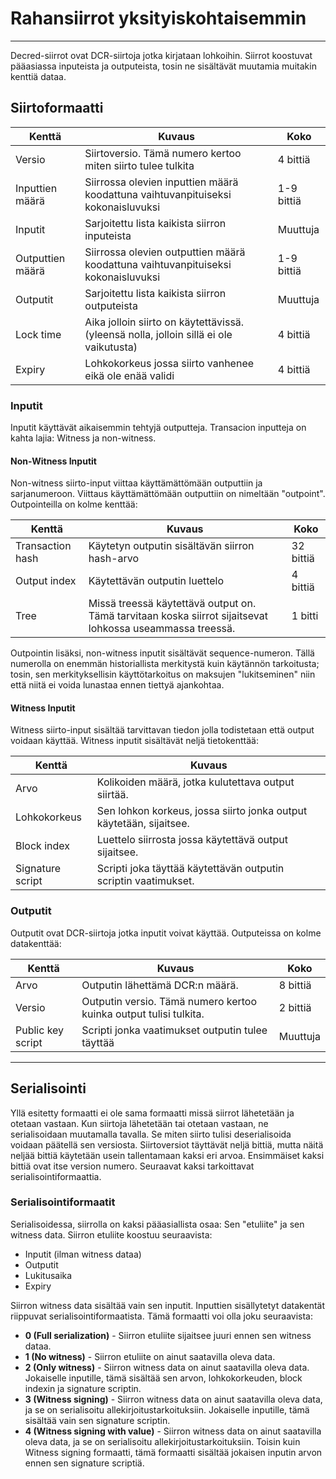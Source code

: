 # Rahansiirrot yksityiskohtaisemmin

---

Decred-siirrot ovat DCR-siirtoja jotka kirjataan lohkoihin. Siirrot koostuvat pääasiassa inputeista ja outputeista, tosin ne sisältävät muutamia muitakin kenttiä dataa.


## Siirtoformaatti

Kenttä        | Kuvaus                                                                                    | Koko
---          | ---                                                                                            | ---
Versio      | Siirtoversio. Tämä numero kertoo miten siirto tulee tulkita  | 4 bittiä
Inputtien määrä  | Siirrossa olevien inputtien määrä koodattuna vaihtuvanpituiseksi kokonaisluvuksi                   | 1-9 bittiä
Inputit       | Sarjoitettu lista kaikista siirron inputeista                                                | Muuttuja
Outputtien määrä | Siirrossa olevien outputtien määrä koodattuna vaihtuvanpituiseksi kokonaisluvuksi                  | 1-9 bittiä
Outputit      | Sarjoitettu lista kaikista siirron outputeista                                               | Muuttuja
Lock time    | Aika jolloin siirto on käytettävissä. (yleensä nolla, jolloin sillä ei ole vaikutusta)       | 4 bittiä
Expiry       | Lohkokorkeus jossa siirto vanhenee eikä ole enää validi                       | 4 bittiä


### Inputit
Inputit käyttävät aikaisemmin tehtyjä outputteja. Transacion inputteja on kahta lajia: Witness ja non-witness.


#### Non-Witness Inputit
Non-witness siirto-input viittaa käyttämättömään outputtiin ja sarjanumeroon. Viittaus käyttämättömään outputtiin on nimeltään "outpoint". Outpointeilla on kolme kenttää:

Kenttä            | Kuvaus                                                                                                                           | Koko
---              | ---                                                                                                                                   | ---
Transaction hash | Käytetyn outputin sisältävän siirron hash-arvo                                                                     | 32 bittiä
Output index     | Käytettävän outputin luettelo                                                                                                   | 4 bittiä
Tree             | Missä treessä käytettävä output on. Tämä tarvitaan koska siirrot sijaitsevat lohkossa useammassa treessä. | 1 bitti

Outpointin lisäksi, non-witness inputit sisältävät sequence-numeron. Tällä numerolla on enemmän historiallista merkitystä kuin käytännön tarkoitusta; tosin, sen merkityksellisin käyttötarkoitus on maksujen "lukitseminen" niin että niitä ei voida lunastaa ennen tiettyä ajankohtaa.


#### Witness Inputit
Witness siirto-input sisältää tarvittavan tiedon jolla todistetaan että output voidaan käyttää. Witness inputit sisältävät neljä tietokenttää:

Kenttä            | Kuvaus
---              | ---
Arvo            | Kolikoiden määrä, jotka kulutettava output siirtää.
Lohkokorkeus     | Sen lohkon korkeus, jossa siirto jonka output käytetään, sijaitsee.
Block index      | Luettelo siirrosta jossa käytettävä output sijaitsee.
Signature script | Scripti joka täyttää käytettävän outputin scriptin vaatimukset.


### Outputit
Outputit ovat DCR-siirtoja jotka inputit voivat käyttää. Outputeissa on kolme datakenttää:

Kenttä             | Kuvaus                                                                                     | Koko
---               | ---                                                                                             | ---
Arvo             | Outputin lähettämä DCR:n määrä.                                                     | 8 bittiä
Versio           | Outputin versio. Tämä numero kertoo kuinka output tulisi tulkita. | 2 bittiä
Public key script | Scripti jonka vaatimukset outputin tulee täyttää                                           | Muuttuja

---

## Serialisointi
Yllä esitetty formaatti ei ole sama formaatti missä siirrot lähetetään ja otetaan vastaan. Kun siirtoja lähetetään tai otetaan vastaan, ne serialisoidaan muutamalla tavalla. Se miten siirto tulisi deserialisoida voidaan päätellä sen versiosta. Siirtoversiot täyttävät neljä bittiä, mutta näitä neljää bittiä käytetään usein tallentamaan kaksi eri arvoa. Ensimmäiset kaksi bittiä ovat itse version numero. Seuraavat kaksi tarkoittavat serialisointiformaattia.


### Serialisointiformaatit
Serialisoidessa, siirrolla on kaksi pääasiallista osaa: Sen "etuliite" ja sen witness data.
Siirron etuliite koostuu seuraavista:

* Inputit (ilman witness dataa)
* Outputit
* Lukitusaika
* Expiry

Siirron witness data sisältää vain sen inputit. Inputtien sisällytetyt datakentät riippuvat serialisointiformaatista. Tämä formaatti voi olla joku seuraavista:

* **0 (Full serialization)** - Siirron etuliite sijaitsee juuri ennen sen witness dataa.
* **1 (No witness)** - Siirron etuliite on ainut saatavilla oleva data.
* **2 (Only witness)** - Siirron witness data on ainut saatavilla oleva data. Jokaiselle inputille, tämä sisältää sen arvon, lohkokorkeuden, block indexin ja signature scriptin.
* **3 (Witness signing)** - Siirron witness data on ainut saatavilla oleva data, ja se on serialisoitu allekirjoitustarkoituksiin. Jokaiselle inputille, tämä sisältää vain sen signature scriptin.
* **4 (Witness signing with value)** - Siirron witness data on ainut saatavilla oleva data, ja se on serialisoitu allekirjoitustarkoituksiin. Toisin kuin Witness signing formaatti, tämä formaatti sisältää jokaisen inputin arvon ennen sen signature scriptiä.
